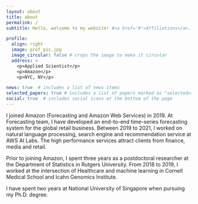 ```yaml
---
layout: about
title: about
permalink: /
subtitle: Hello, welcome to my website! #<a href='#'>Affiliations</a>. Address. Contacts. Moto. Etc.

profile:
  align: right
  image: prof_pic.jpg
  image_circular: false # crops the image to make it circular
  address: >
    <p>Applied Scientist</p>
    <p>Amazon</p>
    <p>NYC, NY</p>

news: true  # includes a list of news items
selected_papers: true # includes a list of papers marked as "selected={true}"
social: true  # includes social icons at the bottom of the page
---
```


I joined Amazon (Forecasting and Amazon Web Services) in 2019. At Forecasting team, I have developed an end-to-end time-series forecasting system for the global retail business. Between 2019 to 2021, I worked on natural language processing, search engine and recommendation service at AWS AI Labs. The high performance services attract clients from finance, media and retail. 

Prior to joining Amazon, I spent three years as a postdoctoral researcher at the Department of Statistics in Rutgers University. From 2018 to 2019, I worked at the intersection of Healthcare and machine learning in Cornell Medical School and Icahn Genomics Institute. 

I have spent two years at National University of Singapore when pursuing my Ph.D. degree.

